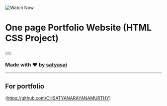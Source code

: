 ![Watch Now](./img/Design.jpg)
# One page Portfolio Website (HTML CSS Project)

[---](https://chsatyanarayanamurthy.github.io/Portfolio/)

### Made with ❤️ by [satyasai](https://www.instagram.com/shaifarfan08/)


---

## For portfolio

(https://github.com/CHSATYANARAYANAMURTHY)
  



